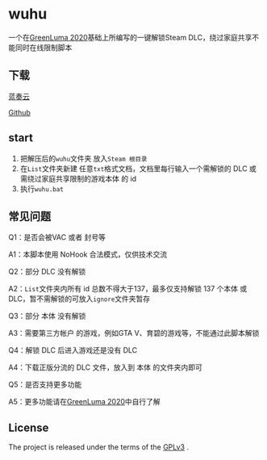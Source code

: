 # wuhu
一个在[GreenLuma 2020](https://cs.rin.ru/forum/viewtopic.php?f=10&t=103709)基础上所编写的一键解锁Steam DLC，绕过家庭共享不能同时在线限制脚本

## 下载

[蓝奏云](https://h0m3.lanzous.com/ioe4Sezpaqf)

[Github](https://github.com/emtry/wuhu/archive/master.zip)

## start

1. 把解压后的`wuhu`文件夹 放入`Steam 根目录`
1. 在`List`文件夹新建 任意`txt`格式文档，文档里每行输入一个需解锁的 DLC 或 需绕过家庭共享限制的游戏本体 的 id
2. 执行`wuhu.bat`

## 常见问题

Q1：是否会被VAC 或者 封号等

A1：本脚本使用 NoHook 合法模式，仅供技术交流

Q2：部分 DLC 没有解锁

A2：`List`文件夹内所有 id 总数不得大于137，最多仅支持解锁 137 个本体 或 DLC，暂不需解锁的可放入`ignore`文件夹暂存

Q3：部分 本体 没有解锁

A3：需要第三方帐户 的游戏，例如GTA V、育碧的游戏等，不能通过此脚本解锁

Q4：解锁 DLC 后进入游戏还是没有 DLC 

A4：下载正版分流的 DLC 文件，放入到 本体 的文件夹内即可

Q5：是否支持更多功能

A5：更多功能请在[GreenLuma 2020](https://cs.rin.ru/forum/viewtopic.php?f=10&t=103709)中自行了解

## License

The project is released under the terms of the  [GPLv3](https://www.gnu.org/licenses/gpl-3.0.txt) .
